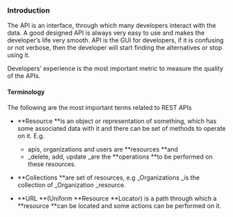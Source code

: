 ### Introduction

The API is an interface, through which many developers interact with the data. A good designed API is always very easy to use and makes the developer’s life very smooth. API is the GUI for developers, if it is confusing or not verbose, then the developer will start finding the alternatives or stop using it.

Developers’ experience is the most important metric to measure the quality of the APIs.

#### Terminology

The following are the most important terms related to REST APIs

* **Resource **is an object or representation of something, which has some associated data with it and there can be set of methods to operate on it. 
  E.g. 
  * apis, organizations and users are **resources **and 
  * _delete, add, update _are the **operations **to be performed on these resources.

* **Collections **are set of resources, e.g _Organizations _is the collection of  _Organization _resource.
* **URL **\(Uniform **Resource **Locator\) is a path through which a **resource **can be located and some actions can be performed on it.



